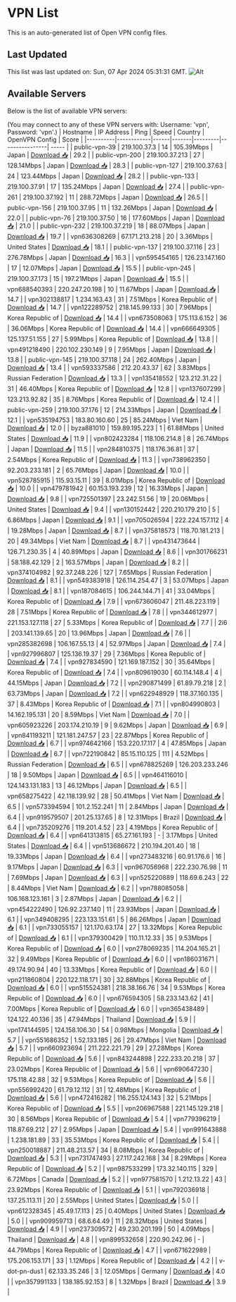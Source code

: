 # VPN List

This is an auto-generated list of Open VPN config files.

## Last Updated

This list was last updated on: Sun, 07 Apr 2024 05:31:31 GMT.
![Alt](https://repobeats.axiom.co/api/embed/186b98318ef1479477931607c1ad7d823f12451f.svg "Repobeats analytics image")

## Available Servers

Below is the list of available VPN servers:

(You may connect to any of these VPN servers with: Username: 'vpn', Password: 'vpn'.)
| Hostname | IP Address | Ping | Speed | Country | OpenVPN Config | Score |
|----------|------------|------|-------|---------|----------------| ----- |
| public-vpn-39 | 219.100.37.3 | 14 | 105.39Mbps | Japan | [Download 📥](./configs/server_0_JP.ovpn) | 29.2 |
| public-vpn-200 | 219.100.37.213 | 27 | 128.14Mbps | Japan | [Download 📥](./configs/server_1_JP.ovpn) | 28.3 |
| public-vpn-127 | 219.100.37.63 | 24 | 123.44Mbps | Japan | [Download 📥](./configs/server_2_JP.ovpn) | 28.2 |
| public-vpn-133 | 219.100.37.91 | 17 | 135.24Mbps | Japan | [Download 📥](./configs/server_3_JP.ovpn) | 27.4 |
| public-vpn-261 | 219.100.37.192 | 11 | 288.72Mbps | Japan | [Download 📥](./configs/server_4_JP.ovpn) | 26.5 |
| public-vpn-156 | 219.100.37.95 | 11 | 132.26Mbps | Japan | [Download 📥](./configs/server_5_JP.ovpn) | 22.0 |
| public-vpn-76 | 219.100.37.50 | 16 | 177.60Mbps | Japan | [Download 📥](./configs/server_6_JP.ovpn) | 21.0 |
| public-vpn-232 | 219.100.37.219 | 18 | 88.07Mbps | Japan | [Download 📥](./configs/server_7_JP.ovpn) | 19.7 |
| vpn636308269 | 67.171.213.218 | 20 | 3.36Mbps | United States | [Download 📥](./configs/server_8_US.ovpn) | 18.1 |
| public-vpn-137 | 219.100.37.116 | 23 | 276.78Mbps | Japan | [Download 📥](./configs/server_9_JP.ovpn) | 16.3 |
| vpn595454165 | 126.23.147.160 | 17 | 12.07Mbps | Japan | [Download 📥](./configs/server_10_JP.ovpn) | 15.5 |
| public-vpn-245 | 219.100.37.173 | 15 | 197.21Mbps | Japan | [Download 📥](./configs/server_11_JP.ovpn) | 15.5 |
| vpn688540393 | 220.247.20.198 | 10 | 11.67Mbps | Japan | [Download 📥](./configs/server_12_JP.ovpn) | 14.7 |
| vpn302138817 | 1.234.163.43 | 31 | 7.51Mbps | Korea Republic of | [Download 📥](./configs/server_13_KR.ovpn) | 14.7 |
| vpn122289752 | 218.145.99.133 | 30 | 7.96Mbps | Korea Republic of | [Download 📥](./configs/server_14_KR.ovpn) | 14.4 |
| vpn673508063 | 175.113.6.152 | 36 | 36.06Mbps | Korea Republic of | [Download 📥](./configs/server_15_KR.ovpn) | 14.4 |
| vpn666649305 | 125.137.51.155 | 27 | 5.99Mbps | Korea Republic of | [Download 📥](./configs/server_16_KR.ovpn) | 13.8 |
| vpn491218490 | 220.102.230.149 | 9 | 7.95Mbps | Japan | [Download 📥](./configs/server_17_JP.ovpn) | 13.8 |
| public-vpn-145 | 219.100.37.118 | 24 | 262.40Mbps | Japan | [Download 📥](./configs/server_18_JP.ovpn) | 13.4 |
| vpn593337586 | 212.20.43.37 | 62 | 3.83Mbps | Russian Federation | [Download 📥](./configs/server_19_RU.ovpn) | 13.3 |
| vpn135418552 | 123.212.31.22 | 31 | 46.40Mbps | Korea Republic of | [Download 📥](./configs/server_20_KR.ovpn) | 12.8 |
| vpn137607299 | 123.213.92.82 | 35 | 8.76Mbps | Korea Republic of | [Download 📥](./configs/server_21_KR.ovpn) | 12.4 |
| public-vpn-259 | 219.100.37.176 | 12 | 214.33Mbps | Japan | [Download 📥](./configs/server_22_JP.ovpn) | 12.1 |
| vpn535194753 | 183.80.160.60 | 25 | 85.24Mbps | Viet Nam | [Download 📥](./configs/server_23_VN.ovpn) | 12.0 |
| byza881010 | 159.89.195.223 | 1 | 61.88Mbps | United States | [Download 📥](./configs/server_24_US.ovpn) | 11.9 |
| vpn802423284 | 118.106.214.8 | 8 | 26.74Mbps | Japan | [Download 📥](./configs/server_25_JP.ovpn) | 11.5 |
| vpn284810375 | 118.176.36.81 | 37 | 2.54Mbps | Korea Republic of | [Download 📥](./configs/server_26_KR.ovpn) | 11.3 |
| vpn738962350 | 92.203.233.181 | 2 | 65.76Mbps | Japan | [Download 📥](./configs/server_27_JP.ovpn) | 10.0 |
| vpn528785915 | 115.93.15.11 | 39 | 8.01Mbps | Korea Republic of | [Download 📥](./configs/server_28_KR.ovpn) | 10.0 |
| vpn479781942 | 60.153.193.239 | 12 | 16.33Mbps | Japan | [Download 📥](./configs/server_29_JP.ovpn) | 9.8 |
| vpn725501397 | 23.242.51.56 | 19 | 20.06Mbps | United States | [Download 📥](./configs/server_30_US.ovpn) | 9.4 |
| vpn130152442 | 220.210.179.210 | 5 | 6.86Mbps | Japan | [Download 📥](./configs/server_31_JP.ovpn) | 9.1 |
| vpn705026594 | 222.224.157.112 | 4 | 19.28Mbps | Japan | [Download 📥](./configs/server_32_JP.ovpn) | 8.7 |
| vpn375818573 | 118.70.181.213 | 20 | 49.34Mbps | Viet Nam | [Download 📥](./configs/server_33_VN.ovpn) | 8.7 |
| vpn431473644 | 126.71.230.35 | 4 | 40.89Mbps | Japan | [Download 📥](./configs/server_34_JP.ovpn) | 8.6 |
| vpn301766231 | 58.188.42.129 | 2 | 163.57Mbps | Japan | [Download 📥](./configs/server_35_JP.ovpn) | 8.2 |
| vpn374104982 | 92.37.248.226 | 127 | 7.65Mbps | Russian Federation | [Download 📥](./configs/server_36_RU.ovpn) | 8.1 |
| vpn549383918 | 126.114.254.47 | 3 | 53.07Mbps | Japan | [Download 📥](./configs/server_37_JP.ovpn) | 8.1 |
| vpn187084615 | 106.244.144.71 | 41 | 33.04Mbps | Korea Republic of | [Download 📥](./configs/server_38_KR.ovpn) | 7.9 |
| vpn673606047 | 211.48.223.119 | 28 | 7.51Mbps | Korea Republic of | [Download 📥](./configs/server_39_KR.ovpn) | 7.8 |
| vpn344612977 | 221.153.127.118 | 27 | 5.33Mbps | Korea Republic of | [Download 📥](./configs/server_40_KR.ovpn) | 7.7 |
| 2i6 | 203.141.139.65 | 20 | 13.96Mbps | Japan | [Download 📥](./configs/server_41_JP.ovpn) | 7.6 |
| vpn285382698 | 106.167.55.13 | 4 | 52.97Mbps | Japan | [Download 📥](./configs/server_42_JP.ovpn) | 7.4 |
| vpn927996807 | 125.136.19.37 | 29 | 7.36Mbps | Korea Republic of | [Download 📥](./configs/server_43_KR.ovpn) | 7.4 |
| vpn927834590 | 121.169.187.152 | 30 | 35.64Mbps | Korea Republic of | [Download 📥](./configs/server_44_KR.ovpn) | 7.4 |
| vpn809619030 | 60.114.148.4 | 4 | 44.15Mbps | Japan | [Download 📥](./configs/server_45_JP.ovpn) | 7.2 |
| vpn290871499 | 61.89.79.218 | 2 | 63.73Mbps | Japan | [Download 📥](./configs/server_46_JP.ovpn) | 7.2 |
| vpn622948929 | 118.37.160.135 | 37 | 8.43Mbps | Korea Republic of | [Download 📥](./configs/server_47_KR.ovpn) | 7.1 |
| vpn804990803 | 14.162.195.131 | 20 | 8.59Mbps | Viet Nam | [Download 📥](./configs/server_48_VN.ovpn) | 7.0 |
| vpn605923226 | 203.174.210.19 | 9 | 9.62Mbps | Japan | [Download 📥](./configs/server_49_JP.ovpn) | 6.9 |
| vpn841193211 | 121.181.247.57 | 23 | 22.87Mbps | Korea Republic of | [Download 📥](./configs/server_50_KR.ovpn) | 6.7 |
| vpn974642166 | 153.220.17.117 | 4 | 47.85Mbps | Japan | [Download 📥](./configs/server_51_JP.ovpn) | 6.7 |
| vpn722190842 | 85.15.110.125 | 111 | 4.52Mbps | Russian Federation | [Download 📥](./configs/server_52_RU.ovpn) | 6.5 |
| vpn678825269 | 126.203.233.246 | 18 | 9.50Mbps | Japan | [Download 📥](./configs/server_53_JP.ovpn) | 6.5 |
| vpn464116010 | 124.143.131.183 | 13 | 46.12Mbps | Japan | [Download 📥](./configs/server_54_JP.ovpn) | 6.5 |
| vpn658275422 | 42.118.139.92 | 28 | 50.41Mbps | Viet Nam | [Download 📥](./configs/server_55_VN.ovpn) | 6.5 |
| vpn573394594 | 101.2.152.241 | 11 | 2.84Mbps | Japan | [Download 📥](./configs/server_56_JP.ovpn) | 6.4 |
| vpn919579507 | 201.25.137.65 | 8 | 12.31Mbps | Brazil | [Download 📥](./configs/server_57_BR.ovpn) | 6.4 |
| vpn735209276 | 119.201.4.52 | 23 | 4.19Mbps | Korea Republic of | [Download 📥](./configs/server_58_KR.ovpn) | 6.4 |
| vpn641313815 | 65.27.161.193 | - | 3.17Mbps | United States | [Download 📥](./configs/server_59_US.ovpn) | 6.4 |
| vpn513686672 | 210.194.201.40 | 18 | 19.33Mbps | Japan | [Download 📥](./configs/server_60_JP.ovpn) | 6.4 |
| vpn273483216 | 60.91.176.6 | 16 | 9.17Mbps | Japan | [Download 📥](./configs/server_61_JP.ovpn) | 6.3 |
| vpn967056968 | 222.230.76.98 | 11 | 7.69Mbps | Japan | [Download 📥](./configs/server_62_JP.ovpn) | 6.3 |
| vpn525220889 | 118.69.6.243 | 22 | 8.44Mbps | Viet Nam | [Download 📥](./configs/server_63_VN.ovpn) | 6.2 |
| vpn788085058 | 106.168.123.161 | 3 | 2.87Mbps | Japan | [Download 📥](./configs/server_64_JP.ovpn) | 6.2 |
| vpn454222490 | 126.92.237.140 | 11 | 23.93Mbps | Japan | [Download 📥](./configs/server_65_JP.ovpn) | 6.1 |
| vpn349408295 | 223.133.151.61 | 5 | 86.26Mbps | Japan | [Download 📥](./configs/server_66_JP.ovpn) | 6.1 |
| vpn733055157 | 121.170.63.174 | 27 | 13.32Mbps | Korea Republic of | [Download 📥](./configs/server_67_KR.ovpn) | 6.1 |
| vpn379300429 | 110.11.12.33 | 35 | 9.53Mbps | Korea Republic of | [Download 📥](./configs/server_68_KR.ovpn) | 6.0 |
| vpn278069235 | 114.204.165.21 | 32 | 9.49Mbps | Korea Republic of | [Download 📥](./configs/server_69_KR.ovpn) | 6.0 |
| vpn186031671 | 49.174.90.94 | 40 | 13.33Mbps | Korea Republic of | [Download 📥](./configs/server_70_KR.ovpn) | 6.0 |
| vpn211860804 | 220.122.118.171 | 30 | 32.88Mbps | Korea Republic of | [Download 📥](./configs/server_71_KR.ovpn) | 6.0 |
| vpn515524381 | 218.38.166.76 | 34 | 9.53Mbps | Korea Republic of | [Download 📥](./configs/server_72_KR.ovpn) | 6.0 |
| vpn676594305 | 58.233.143.62 | 41 | 7.00Mbps | Korea Republic of | [Download 📥](./configs/server_73_KR.ovpn) | 6.0 |
| vpn365438489 | 124.122.40.136 | 35 | 47.94Mbps | Thailand | [Download 📥](./configs/server_74_TH.ovpn) | 5.9 |
| vpn174144595 | 124.158.106.30 | 54 | 0.98Mbps | Mongolia | [Download 📥](./configs/server_75_MN.ovpn) | 5.7 |
| vpn551686352 | 1.52.133.185 | 26 | 29.47Mbps | Viet Nam | [Download 📥](./configs/server_76_VN.ovpn) | 5.7 |
| vpn660923694 | 211.222.221.79 | 29 | 27.28Mbps | Korea Republic of | [Download 📥](./configs/server_77_KR.ovpn) | 5.6 |
| vpn843244898 | 222.233.20.218 | 37 | 23.02Mbps | Korea Republic of | [Download 📥](./configs/server_78_KR.ovpn) | 5.6 |
| vpn690647230 | 175.118.42.88 | 32 | 9.53Mbps | Korea Republic of | [Download 📥](./configs/server_79_KR.ovpn) | 5.6 |
| vpn556992420 | 61.79.12.112 | 31 | 12.48Mbps | Korea Republic of | [Download 📥](./configs/server_80_KR.ovpn) | 5.6 |
| vpn472416282 | 116.255.124.143 | 32 | 5.21Mbps | Korea Republic of | [Download 📥](./configs/server_81_KR.ovpn) | 5.5 |
| vpn206967588 | 221.145.129.218 | 30 | 8.56Mbps | Korea Republic of | [Download 📥](./configs/server_82_KR.ovpn) | 5.4 |
| vpn779396219 | 118.87.69.212 | 27 | 2.95Mbps | Japan | [Download 📥](./configs/server_83_JP.ovpn) | 5.4 |
| vpn991643888 | 1.238.181.89 | 33 | 35.53Mbps | Korea Republic of | [Download 📥](./configs/server_84_KR.ovpn) | 5.4 |
| vpn250018887 | 211.48.213.57 | 34 | 8.08Mbps | Korea Republic of | [Download 📥](./configs/server_85_KR.ovpn) | 5.3 |
| vpn731747493 | 27.117.242.168 | 34 | 8.29Mbps | Korea Republic of | [Download 📥](./configs/server_86_KR.ovpn) | 5.2 |
| vpn987533299 | 173.32.140.115 | 329 | 6.72Mbps | Canada | [Download 📥](./configs/server_87_CA.ovpn) | 5.2 |
| vpn977581570 | 1.212.13.22 | 43 | 23.92Mbps | Korea Republic of | [Download 📥](./configs/server_88_KR.ovpn) | 5.1 |
| vpn792036918 | 137.25.113.11 | 20 | 2.55Mbps | United States | [Download 📥](./configs/server_89_US.ovpn) | 5.0 |
| vpn612328345 | 45.49.17.113 | 25 | 0.40Mbps | United States | [Download 📥](./configs/server_90_US.ovpn) | 5.0 |
| vpn909959713 | 68.6.64.49 | 11 | 28.32Mbps | United States | [Download 📥](./configs/server_91_US.ovpn) | 4.9 |
| vpn237309572 | 49.230.201.199 | 50 | 4.09Mbps | Thailand | [Download 📥](./configs/server_92_TH.ovpn) | 4.8 |
| vpn899532658 | 220.90.242.96 | - | 44.79Mbps | Korea Republic of | [Download 📥](./configs/server_93_KR.ovpn) | 4.7 |
| vpn671622989 | 175.206.153.171 | 33 | 1.12Mbps | Korea Republic of | [Download 📥](./configs/server_94_KR.ovpn) | 4.2 |
| v-dot-pn-dus1 | 62.133.35.246 | 3 | 12.05Mbps | Germany | [Download 📥](./configs/server_95_DE.ovpn) | 4.0 |
| vpn357991133 | 138.185.92.153 | 8 | 1.32Mbps | Brazil | [Download 📥](./configs/server_96_BR.ovpn) | 3.9 |
